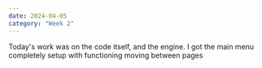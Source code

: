 ```yaml
---
date: 2024-04-05
category: "Week 2"
---
```


 Today's work was on the code itself, and the engine. I got the main menu completely setup with functioning moving between pages